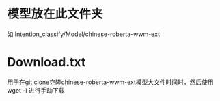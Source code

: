 # 模型放在此文件夹
如 Intention_classify/Model/chinese-roberta-wwm-ext

# Download.txt
用于在git clone克隆chinese-roberta-wwm-ext模型大文件时间时，然后使用wget -i 进行手动下载
